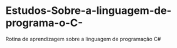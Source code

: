 # Estudos-Sobre-a-linguagem-de-programa-o-C-
Rotina de aprendizagem sobre a linguagem de programação C#
